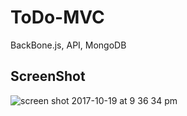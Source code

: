 # ToDo-MVC
BackBone.js, API, MongoDB

## ScreenShot
![screen shot 2017-10-19 at 9 36 34 pm](https://user-images.githubusercontent.com/29879231/31805545-72b277f4-b516-11e7-99ba-528c72226662.png)
